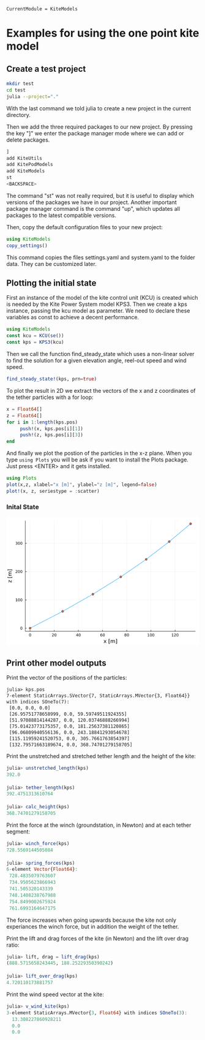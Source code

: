 ```@meta
CurrentModule = KiteModels
```
# Examples for using the one point kite model

## Create a test project
```bash
mkdir test
cd test
julia --project="."
```
With the last command we told julia to create a new project in the current directory.

Then we add the three required packages to our new project. By pressing the key "]"
we enter the package manager mode where we can add or delete packages.
```julia
]
add KiteUtils
add KitePodModels
add KiteModels
st
<BACKSPACE>
```
The command "st" was not really required, but it is useful to display which versions
of the packages we have in our project. Another important package manager command
is the command "up", which updates all packages to the latest compatible versions.

Then, copy the default configuration files to your new project:
```julia
using KiteModels
copy_settings()
```
This command copies the files settings.yaml and system.yaml to the folder data.
They can be customized later. 

## Plotting the initial state
First an instance of the model of the kite control unit (KCU) is created which is needed by the Kite Power System model KPS3. Then we create a kps instance, passing the kcu model as parameter. We need to declare these variables as const to achieve a decent performance.
```julia
using KiteModels
const kcu = KCU(se())
const kps = KPS3(kcu)
```
Then we call the function find_steady_state which uses a non-linear solver to find the solution for a given elevation angle, reel-out speed and wind speed. 
```julia
find_steady_state!(kps, prn=true)
```
To plot the result in 2D we extract the vectors of the x and z coordinates of the tether particles with a for loop:
```julia
x = Float64[] 
z = Float64[]
for i in 1:length(kps.pos)
     push!(x, kps.pos[i][1])
     push!(z, kps.pos[i][3])
end
```
And finally we plot the postion of the particles in the x-z plane. When you type ```using Plots``` you will be ask if you want to install the Plots package. Just press \<ENTER\> and it gets installed.
```julia
using Plots
plot(x,z, xlabel="x [m]", ylabel="z [m]", legend=false)
plot!(x, z, seriestype = :scatter)
```
### Inital State
![Initial State](initial_state.png)

## Print other model outputs
Print the vector of the positions of the particles:
```
julia> kps.pos
7-element StaticArrays.SVector{7, StaticArrays.MVector{3, Float64}} with indices SOneTo(7):
 [0.0, 0.0, 0.0]
 [26.95751778658999, 0.0, 59.59749511924355]
 [51.97088814144287, 0.0, 120.03746888266994]
 [75.01423773175357, 0.0, 181.25637381120865]
 [96.06809940556136, 0.0, 243.18841293054678]
 [115.11959241520753, 0.0, 305.7661763854397]
 [132.79571663189674, 0.0, 368.74701279158705]

```
Print the unstretched and stretched tether length and the height of the kite:
```julia
julia> unstretched_length(kps)
392.0

julia> tether_length(kps)
392.4751313610764

julia> calc_height(kps)
368.74701279158705
``` 
Print the force at the winch (groundstation, in Newton) and at each tether segment:
```julia
julia> winch_force(kps)
728.5569144505084

julia> spring_forces(kps)
6-element Vector{Float64}:
 728.4835079763607
 734.9505623866943
 741.505320143339
 748.1408238767988
 754.8499002675924
 761.6993164647175
```
The force increases when going upwards because the kite not only experiances the winch force, but in addition the weight of the tether.

Print the lift and drag forces of the kite (in Newton) and the lift over drag ratio:
```julia
julia> lift, drag = lift_drag(kps)
(888.5715658243445, 188.25229350390242)

julia> lift_over_drag(kps)
4.720110173881757
```
Print the wind speed vector at the kite:
```julia
julia> v_wind_kite(kps)
3-element StaticArrays.MVector{3, Float64} with indices SOneTo(3):
  13.308227860928211
  0.0
  0.0
```
